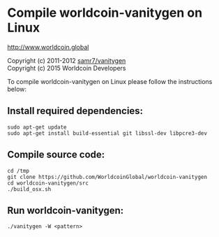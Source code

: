 # Compile worldcoin-vanitygen on Linux

http://www.worldcoin.global

Copyright (c) 2011-2012 [samr7/vanitygen](https://github.com/samr7/vanitygen)  
Copyright (c) 2015 Worldcoin Developers

To compile worldcoin-vanitygen on Linux please follow the instructions below:

## Install required dependencies:

```
sudo apt-get update
sudo apt-get install build-essential git libssl-dev libpcre3-dev
```

## Compile source code:

```
cd /tmp
git clone https://github.com/WorldcoinGlobal/worldcoin-vanitygen
cd worldcoin-vanitygen/src
./build_osx.sh
```

## Run worldcoin-vanitygen:

```
./vanitygen -W <pattern>
```
